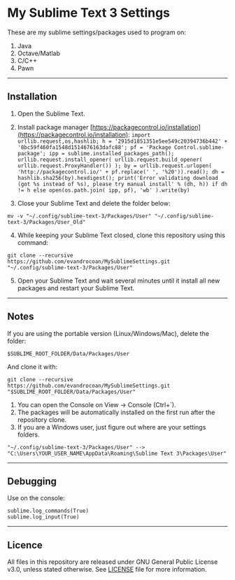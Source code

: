 # My Sublime Text 3 Settings

These are my sublime settings/packages used to program on:

1. Java
2. Octave/Matlab
3. C/C++
4. Pawn



___
## Installation

1) Open the Sublime Text.

2) Install package manager [https://packagecontrol.io/installation](https://packagecontrol.io/installation):
`
import urllib.request,os,hashlib; h = '2915d1851351e5ee549c20394736b442' + '8bc59f460fa1548d1514676163dafc88'; pf = 'Package Control.sublime-package'; ipp = sublime.installed_packages_path(); urllib.request.install_opener( urllib.request.build_opener( urllib.request.ProxyHandler()) ); by = urllib.request.urlopen( 'http://packagecontrol.io/' + pf.replace(' ', '%20')).read(); dh = hashlib.sha256(by).hexdigest(); print('Error validating download (got %s instead of %s), please try manual install' % (dh, h)) if dh != h else open(os.path.join( ipp, pf), 'wb' ).write(by)
`

3) Close your Sublime Text and delete the folder below:
```
mv -v "~/.config/sublime-text-3/Packages/User" "~/.config/sublime-text-3/Packages/User_Old"
```

4) While keeping your Sublime Text closed, clone this repository using this command:
```
git clone --recursive https://github.com/evandrocoan/MySublimeSettings.git "~/.config/sublime-text-3/Packages/User"
```

5) Open your Sublime Text and wait several minutes until it install all new packages and restart your Sublime Text.



___
## Notes

If you are using the portable version (Linux/Windows/Mac), delete the folder:
```
$SUBLIME_ROOT_FOLDER/Data/Packages/User
```
And clone it with:
```
git clone --recursive https://github.com/evandrocoan/MySublimeSettings.git "$SUBLIME_ROOT_FOLDER/Data/Packages/User"
```

1. You can open the Console on View -> Console (Ctrl+`).
1. The packages will be automatically installed on the first run after the repository clone.
1. If you are a Windows user, just figure out where are your settings folders.

```
"~/.config/sublime-text-3/Packages/User" --> "C:\Users\YOUR_USER_NAME\AppData\Roaming\Sublime Text 3\Packages\User"
```



___
## Debugging

Use on the console:
```
sublime.log_commands(True)
sublime.log_input(True)
```



___
## Licence
All files in this repository are released under GNU General Public License v3.0, unless stated otherwise.
See [LICENSE](LICENSE.TXT) file for more information.






